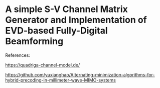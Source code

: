 # A simple S-V Channel Matrix Generator and Implementation of EVD-based Fully-Digital Beamforming

References:

https://quadriga-channel-model.de/

https://github.com/yuxianghao/Alternating-minimization-algorithms-for-hybrid-precoding-in-millimeter-wave-MIMO-systems

